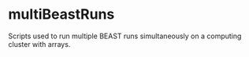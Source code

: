 # multiBeastRuns
Scripts used to run multiple BEAST runs simultaneously on a computing cluster with arrays.
